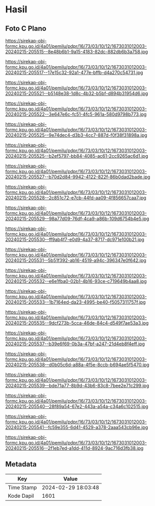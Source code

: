 # Hasil

## Foto C Plano

https://sirekap-obj-formc.kpu.go.id/4a01/pemilu/pdpr/16/73/03/10/12/1673031012003-20240215-205515--8e48b6b1-9a15-4183-82dc-882db6b3a758.jpg

https://sirekap-obj-formc.kpu.go.id/4a01/pemilu/pdpr/16/73/03/10/12/1673031012003-20240215-205517--17e15c32-92a1-477e-bffb-d4a270c54731.jpg

https://sirekap-obj-formc.kpu.go.id/4a01/pemilu/pdpr/16/73/03/10/12/1673031012003-20240215-205521--b5148e38-1d8c-4b32-b5bf-d894b31954d6.jpg

https://sirekap-obj-formc.kpu.go.id/4a01/pemilu/pdpr/16/73/03/10/12/1673031012003-20240215-205522--3e647e6c-fc51-4fc5-961a-580d9798b773.jpg

https://sirekap-obj-formc.kpu.go.id/4a01/pemilu/pdpr/16/73/03/10/12/1673031012003-20240215-205525--9e74dec4-d3b3-4cc7-887d-f0f38f31898a.jpg

https://sirekap-obj-formc.kpu.go.id/4a01/pemilu/pdpr/16/73/03/10/12/1673031012003-20240215-205525--b2ef5797-bb84-4085-ac61-2cc9265ac6d1.jpg

https://sirekap-obj-formc.kpu.go.id/4a01/pemilu/pdpr/16/73/03/10/12/1673031012003-20240215-205527--b70d2d84-9942-4122-822f-86b0dad2bade.jpg

https://sirekap-obj-formc.kpu.go.id/4a01/pemilu/pdpr/16/73/03/10/12/1673031012003-20240215-205528--2c851c72-e7cb-44fd-aa09-4f856657caa7.jpg

https://sirekap-obj-formc.kpu.go.id/4a01/pemilu/pdpr/16/73/03/10/12/1673031012003-20240215-205529--98a77d09-76df-4ca9-a86b-109d6754b4e5.jpg

https://sirekap-obj-formc.kpu.go.id/4a01/pemilu/pdpr/16/73/03/10/12/1673031012003-20240215-205530--ff9ab4f7-e0d9-4a37-8717-dc971e100b21.jpg

https://sirekap-obj-formc.kpu.go.id/4a01/pemilu/pdpr/16/73/03/10/12/1673031012003-20240215-205531--5b51f392-ab16-4519-a94c-396347e0f642.jpg

https://sirekap-obj-formc.kpu.go.id/4a01/pemilu/pdpr/16/73/03/10/12/1673031012003-20240215-205532--e6e1fba0-02b1-4b16-93ce-c719649b4aa8.jpg

https://sirekap-obj-formc.kpu.go.id/4a01/pemilu/pdpr/16/73/03/10/12/1673031012003-20240215-205533--1b7164ed-da23-4995-be40-f5057311757f.jpg

https://sirekap-obj-formc.kpu.go.id/4a01/pemilu/pdpr/16/73/03/10/12/1673031012003-20240215-205535--9dcf273b-5cca-46de-84c4-d549f7ae53a3.jpg

https://sirekap-obj-formc.kpu.go.id/4a01/pemilu/pdpr/16/73/03/10/12/1673031012003-20240215-205537--b39e6f69-0b3a-47bf-a247-21d4eb8f4eff.jpg

https://sirekap-obj-formc.kpu.go.id/4a01/pemilu/pdpr/16/73/03/10/12/1673031012003-20240215-205538--d0b05c6d-a88a-4f5e-8ccb-b694ae5f5470.jpg

https://sirekap-obj-formc.kpu.go.id/4a01/pemilu/pdpr/16/73/03/10/12/1673031012003-20240215-205539--bde71a77-8b9d-43b6-83c8-7bee2e71c299.jpg

https://sirekap-obj-formc.kpu.go.id/4a01/pemilu/pdpr/16/73/03/10/12/1673031012003-20240215-205540--28f89a54-67e2-443a-a54a-c34a6c102515.jpg

https://sirekap-obj-formc.kpu.go.id/4a01/pemilu/pdpr/16/73/03/10/12/1673031012003-20240215-205541--fc59e355-6d41-4529-a378-2aaa543cb96e.jpg

https://sirekap-obj-formc.kpu.go.id/4a01/pemilu/pdpr/16/73/03/10/12/1673031012003-20240215-205516--2f1eb7ed-a1dd-411d-8924-9ac716d3fb38.jpg


## Metadata

| Key        | Value               |
| ---------- | ------------------- |
| Time Stamp | 2024-02-29 18:03:48 |
| Kode Dapil | 1601                |



